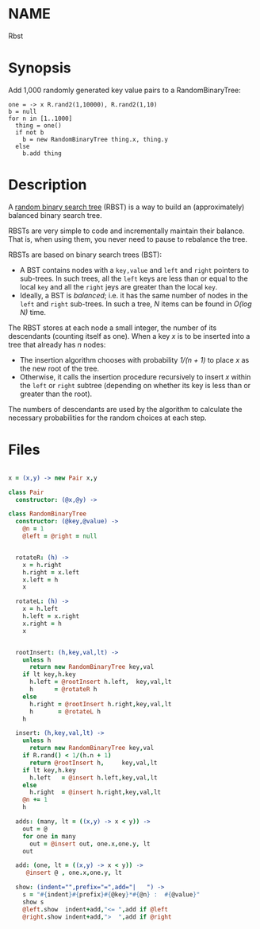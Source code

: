 

NAME
====

Rbst

Synopsis
========

Add 1,000 randomly
generated key value pairs to a RandomBinaryTree:

    one = -> x R.rand2(1,10000), R.rand2(1,10)
    b = null
    for n in [1..1000]
      thing = one()
      if not b
        b = new RandomBinaryTree thing.x, thing.y
      else
        b.add thing

Description
===========

A [random binary search
tree](http://en.wikipedia.org/wiki/Randomized_binary_search_tree)
(RBST) is a way to build an (approximately) balanced binary search
tree.

RBSTs are very simple to code and incrementally maintain their balance.
That is, when using them, you never need to pause to rebalance the tree.

RBSTs are based on binary search trees (BST):
+ A BST  contains nodes with a `key,value` and
`left` and `right` pointers to sub-trees. In such trees, all the
`left` keys are less than or equal to the local `key` and all the
`right` jeys are greater than the local `key`.
+ Ideally, a BST is _balanced_; i.e. it has the same number of nodes
in the `left` and `right` sub-trees. In such a tree, _N_ items can be
found in _O(log N)_ time.

The RBST stores at each node a small integer, the number of
its descendants (counting itself as one). When a key _x_ is to be inserted
into a tree that already has _n_ nodes:
+ The insertion algorithm chooses
with probability _1/(n + 1)_ to place _x_ as the new root of the tree.
+ Otherwise, it calls the insertion procedure recursively to insert _x_
within the `left` or `right` subtree (depending on whether its key is less
than or greater than the root).

The numbers of descendants are used by the algorithm to calculate the
necessary probabilities for the random choices at each step.

Files
=====



```coffeescript

x = (x,y) -> new Pair x,y

class Pair
  constructor: (@x,@y) ->

class RandomBinaryTree
  constructor: (@key,@value) ->
    @n = 1
    @left = @right = null


  rotateR: (h) ->
    x = h.right
    h.right = x.left
    x.left = h
    x

  rotateL: (h) ->
    x = h.left
    h.left = x.right
    x.right = h
    x


  rootInsert: (h,key,val,lt) ->
    unless h
      return new RandomBinaryTree key,val
    if lt key,h.key
      h.left = @rootInsert h.left,  key,val,lt
      h      = @rotateR h
    else
      h.right = @rootInsert h.right,key,val,lt
      h       = @rotateL h
    h

  insert: (h,key,val,lt) ->
    unless h
      return new RandomBinaryTree key,val
    if R.rand() < 1/(h.n + 1)
      return @rootInsert h,     key,val,lt
    if lt key,h.key
      h.left   = @insert h.left,key,val,lt
    else
      h.right  = @insert h.right,key,val,lt
    @n += 1
    h

  adds: (many, lt = ((x,y) -> x < y)) ->
    out = @
    for one in many
      out = @insert out, one.x,one.y, lt
    out

  add: (one, lt = ((x,y) -> x < y)) ->
     @insert @ , one.x,one.y, lt

  show: (indent="",prefix="=",add="|   ") ->
    s = "#{indent}#{prefix}#{@key}*#{@n} :  #{@value}"
    show s
    @left.show  indent+add,"<= ",add if @left
    @right.show indent+add,">  ",add if @right


```

